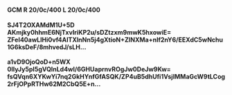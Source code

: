 #### GCM R 20/0c/400 L 20/0c/400
**SJ4T2OXAMdM1U+5D**<br/>**AKmjky0hhmE6NjTxvIriKP2u/sDZtzxm9mwK5hxowiE=**<br/>**ZFeI40awLlHi0vf4AITXlnNn5j4gXtioN+ZINXMa+nlf2nY6/EEXdC5wNchu1G6ksDeF/8mhvedJ/sLH...**<br/><br/>
**a1vD9OjoQoD+n5WX**<br/>**0lIyJy5pI5gVQInLd4wl/6GHUaprnvROgJw0DeJw9Kw=**<br/>**fsQVqn6XYKwYi7nq2GkHYnfGfASQK/ZP4uB5dhUfi1VsjIMMaGcW9tLCog2rFjOPpRTHw62M2CbQ5E+n...**